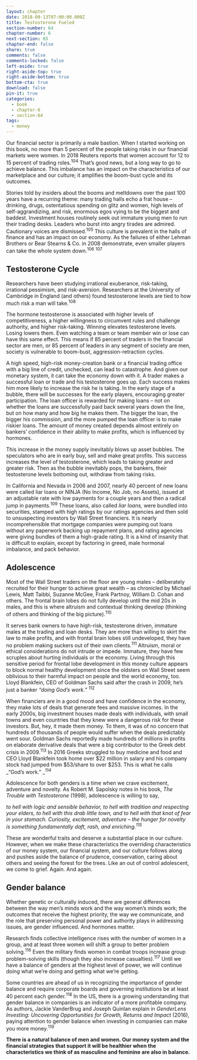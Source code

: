 ```yaml
---
layout: chapter
date: 2018-09-13T07:00:00.000Z
title: Testosterone Fueled
section-number: 64
chapter-number: 6
next-section: 65
chapter-end: false
share: true
comments: false
comments-locked: false
left-aside: true
right-aside-top: true
right-aside-bottom: true
bottom-cta: true
download: false
pin-it: true
categories:
  - book
  - chapter-6
  - section-64
tags:
  - money
---
```

Our financial sector is primarily a male bastion. When I started
working on this book, no more than 5 percent of the people taking
risks in our financial markets were women. In 2018 Reuters reports
that women account for 12 to 15 percent of trading roles.<sup>104</sup> That’s
good news, but a long way to go to achieve balance. This imbalance
has an impact on the characteristics of our marketplace and our
culture; it amplifies the boom-bust cycle and its outcomes.

Stories told by insiders about the booms and meltdowns over the
past 100 years have a recurring theme: many trading halls echo a frat
house – drinking, drugs, ostentatious spending on glitz and women,
high levels of self-aggrandizing, and risk, enormous egos vying to
be the biggest and baddest. Investment houses routinely seek out
immature young men to run their trading desks. Leaders who burst
into angry tirades are admired. Cautionary voices are dismissed.<sup>105</sup>
This culture is prevalent in the halls of finance and has an impact
on our economy. As the failures of either Lehman Brothers or Bear
Stearns & Co. in 2008 demonstrate, even smaller players can take the
whole system down.<sup>106</sup> <sup>107</sup>

## Testosterone Cycle

Researchers have been studying irrational exuberance, risk-taking,
irrational pessimism, and risk-aversion. Researchers at the University
of Cambridge in England (and others) found testosterone levels are
tied to how much risk a man will take.<sup>108</sup>

The hormone testosterone is associated with higher levels of
competitiveness, a higher willingness to circumvent rules and
challenge authority, and higher risk-taking. Winning elevates
testosterone levels. Losing lowers them. Even watching a team or
team member win or lose can have this same effect. This means if
85 percent of traders in the financial sector are men, or 85 percent of
leaders in any segment of society are men, society is vulnerable to
boom-bust, aggression-retraction cycles.

A high speed, high-risk money-creation bank or a financial trading
office with a big line of credit, unchecked, can lead to catastrophe.
And given our monetary system, it can take the economy down with
it. A trader makes a successful loan or trade and his testosterone goes
up. Each success makes him more likely to increase the risk he is
taking. In the early stage of a bubble, there will be successes for the
early players, encouraging greater participation. The loan officer is
rewarded for making loans – not on whether the loans are successfully
paid back several years down the line, but on how many and how
big he makes them. The bigger the loan, the bigger his commission,
and the more pumped the loan officer is to make riskier loans. The
amount of money created depends almost entirely on bankers’
confidence in their ability to make profits, which is influenced by
hormones.

This increase in the money supply inevitably blows up asset bubbles.
The speculators who are in early buy, sell and make great profits.
This success increases the level of testosterone, which leads to taking
greater and greater risk. Then as the bubble inevitably pops, the
bankers, their testosterone levels bottoming out, withdraw from
taking risks.

In California and Nevada in 2006 and 2007, nearly 40 percent of
new loans were called liar loans or NINJA (No Income, No Job, no
Assets), issued at an adjustable rate with low payments for a couple
years and then a radical jump in payments.<sup>109</sup> These loans, also called
_liar loans,_ were bundled into securities, stamped with high ratings
by our ratings agencies and then sold to unsuspecting investors by
Wall Street financiers. It is nearly incomprehensible that mortgage
companies were pumping out loans without any paperwork backing
up repayment plans, and rating agencies were giving bundles of them
a high-grade rating. It is a kind of insanity that is difficult to explain,
except by factoring in greed, male hormonal imbalance, and pack
behavior.

## Adolescence

Most of the Wall Street traders on the floor are young males –
deliberately recruited for their hunger to achieve great wealth – as
chronicled by Michael Lewis, Matt Taibbi, Suzanne McGee, Frank
Partnoy, William D. Cohan and others. The frontal brain lobes
do not fully develop until the mid 20s in males, and this is where
altruism and contextual thinking develop (thinking of others and
thinking of the big picture).<sup>110</sup>

It serves bank owners to have high-risk, testosterone driven,
immature males at the trading and loan desks. They are more than
willing to skirt the law to make profits, and with frontal brain lobes
still undeveloped, they have no problem making suckers out of their
own clients.<sup>111</sup> Altruism, moral or ethical considerations do not
intrude or impede. Immature, they have few scruples about hurting
individuals or the economy. Living through this sensitive period for
frontal lobe development in this money culture appears to block
normal healthy development since the oldsters on Wall Street seem
oblivious to their harmful impact on people and the world economy,
too. Lloyd Blankfein, CEO of Goldman Sachs said after the crash in
2009, he’s just a banker _“doing God’s work.”_ <sup>112</sup>

When financiers are in a good mood and have confidence in the
economy, they make lots of deals that generate fees and massive
incomes. In the early 2000s, big investment houses made deals with
individuals, with small towns and even countries that they knew
were a dangerous risk for these investors. But, hey, it made them
money. To them, it was of no concern that hundreds of thousands of
people would suffer when the deals predictably went sour. Goldman
Sachs reportedly made hundreds of millions in profits on elaborate
derivative deals that were a big contributor to the Greek debt crisis
in 2009.<sup>113</sup> In 2016 Greeks struggled to buy medicine and food and
CEO Lloyd Blankfein took home over $22 million in salary and his
company stock had jumped from $53/share to over $253. This is what
he calls _“God’s work.” _<sup>_114_</sup>

Adolescence for both genders is a time when we crave excitement,
adventure and novelty. As Robert M. Sapolsky notes in his book, _The
Trouble with Testosterone_ (1998), adolescence is willing to say,

_to hell with logic and sensible behavior, to hell with tradition and respecting
your elders, to hell with this drab little town, and to hell with that knot of fear
in your stomach. Curiosity, excitement, adventure – the hunger for novelty is
something fundamentally daft, rash, and enriching.<sup>115</sup>_

These are wonderful traits and deserve a substantial place in our
culture. However, when we make these characteristics the overriding
characteristics of our money system, our financial system, and our
culture follows along and pushes aside the balance of prudence,
conservation, caring about others and seeing the forest for the trees.
Like an out of control adolescent, we come to grief. Again. And again.

## Gender balance

Whether genetic or culturally induced, there are general differences
between the way men’s minds work and the way women’s minds
work; the outcomes that receive the highest priority, the way we
communicate, and the role that preserving personal power and
authority plays in addressing issues, are gender influenced. And
hormones matter.

Research finds collective intelligence rises with the number of women
in a group, and at least three women will shift a group to better
problem solving.<sup>116</sup> Even the military finds women in combat troops
increase group problem-solving skills (though they also increase
casualties).<sup>117</sup> Until we have a balance of genders at the highest level
of power, we will continue doing what we’re doing and getting what
we’re getting.

Some countries are ahead of us in recognizing the importance
of gender balance and require corporate boards and governing
institutions be at least 40 percent each gender.<sup>118</sup> In the US, there
is a growing understanding that gender balance in companies is
an indicator of a more profitable company. As authors, Jackie
VanderBrug and Joseph Quinlan explain in _GenderLens Investing: Uncovering Opportunities for Growth, Returns and Impact_ (2016),
paying attention to gender balance when investing in companies can
make you more money.<sup>119</sup>

**There is a natural balance of men and women. Our money system
and the financial strategies that support it will be healthier when
the characteristics we think of as masculine and feminine are also
in balance.**
